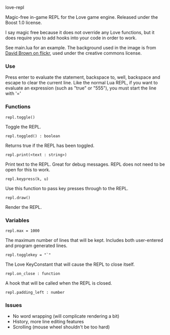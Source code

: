 love-repl

Magic-free in-game REPL for the Love game engine. Released under the Boost 1.0 license.

I say magic free because it does not override any Love functions, but it does require you to add hooks into your code
in order to work.

See main.lua for an example. The background used in the image is from [David Brown on
flickr](http://www.flickr.com/photos/shadowsofthesun/), used under the creative commons license.

### Use

Press enter to evaluate the statement, backspace to, well, backspace and escape to clear the current line.  Like the
normal Lua REPL, if you want to evaluate an expression (such as "true" or "555"), you must start the line with '='

### Functions

    repl.toggle()

Toggle the REPL.

    repl.toggled() : boolean

Returns true if the REPL has been toggled.

    repl.print(<text : string>)

Print text to the REPL. Great for debug messages. REPL does not need to be open for this to work.

    repl.keypress(k, u)

Use this function to pass key presses through to the REPL.

    repl.draw()

Render the REPL.

### Variables

    repl.max = 1000

The maximum number of lines that will be kept. Includes both user-entered and program generated lines.

    repl.togglekey = "`" 

The Love KeyConstant that will cause the REPL to close itself. 

    repl.on_close : function

A hook that will be called when the REPL is closed. 

    repl.padding_left : number

### Issues

- No word wrapping (will complicate rendering a bit)
- History, more line editing features
- Scrolling (mouse wheel shouldn't be too hard)

